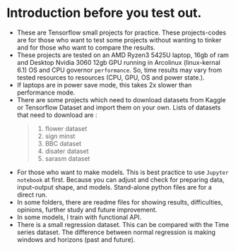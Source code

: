 # Introduction before you test out. 
* These are Tensorflow small projects for practice. These projects-codes are for those who want to test some projects without wanting to tinker and for those who want to compare the results. 
* These projects are tested on an AMD Ryzen3 5425U laptop, 16gb of ram and Desktop Nvidia 3060 12gb GPU running in Arcolinux (linux-kernal 6.1) OS and CPU governor `performance`. So, time results may vary from tested resources to resources (CPU, GPU, OS and power state.).
* If laptops are in power save mode, this takes 2x slower than performance mode.
*  There are some projects which need to download datasets from Kaggle or Tensorflow Dataset and import them on your own. Lists of datasets that need to download are :
    > 1. flower dataset
    > 2. sign minst
    > 3. BBC dataset
    > 4. disater dataset 
    > 5. sarasm dataset  
* For those who want to make models. This is best practice to use `Jupyter notebook` at first. Because you can adjust and check for preparing data, input-output shape, and models. Stand-alone python files are for a direct run. 
*  In some folders, there are readme files for showing results, difficulties, opinions, further study and future improvement. 
* In some models, I train with functional API. 
*  There is a small regression dataset. This can be compared with the Time series dataset. The difference between normal regression is making windows and horizons (past and future). 